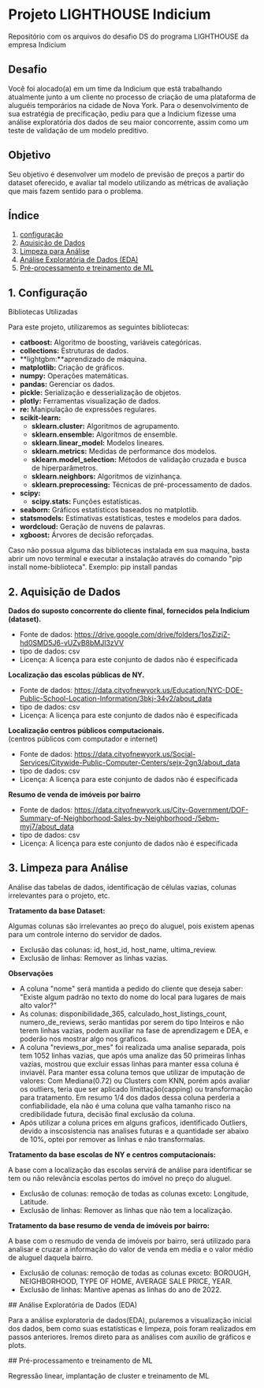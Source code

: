 # Projeto LIGHTHOUSE Indicium
Repositório com os arquivos do desafio DS do programa LIGHTHOUSE da empresa Indicium

## Desafio

Você foi alocado(a) em um time da Indicium que está trabalhando atualmente junto a um cliente no processo de criação de uma plataforma de aluguéis
temporários na cidade de Nova York. Para o desenvolvimento de sua estratégia de precificação, pediu para que a Indicium fizesse uma análise exploratória
dos dados de seu maior concorrente, assim como um teste de validação de um modelo preditivo.

## Objetivo

Seu objetivo é desenvolver um modelo de previsão de preços a partir do dataset oferecido, e avaliar tal modelo utilizando as métricas de avaliação
que mais fazem sentido para o problema.

## Índice

1. [configuração](#configuracao)
2. [Aquisição de Dados](##aquisicao-de-dado)
3. [Limpeza para Análise]("#limpeza-para-analise")
4. [Análise Exploratória de Dados (EDA)](#analise-exploratoria-de-dados-eda)
5. [Pré-processamento e treinamento de ML](#pre-processamento-treinamento)

## 1. Configuração
<a id="#configuracao"></a>

Bibliotecas Utilizadas

Para este projeto, utilizaremos as seguintes bibliotecas:

- **catboost:** Algoritmo de boosting, variáveis categóricas.
- **collections:** Estruturas de dados.
- **lightgbm:**aprendizado de máquina.
- **matplotlib:** Criação de gráficos.
- **numpy:** Operações matemáticas.
- **pandas:** Gerenciar os dados.
- **pickle:** Serialização e desserialização de objetos.
- **plotly:** Ferramentas visualização de dados.
- **re:** Manipulação de expressões regulares.
- **scikit-learn:** 
  - **sklearn.cluster:** Algoritmos de agrupamento.
  - **sklearn.ensemble:** Algoritmos de ensemble.
  - **sklearn.linear_model:** Modelos lineares.
  - **sklearn.metrics:** Medidas de performance dos modelos.
  - **sklearn.model_selection:** Métodos de validação cruzada e busca de hiperparâmetros.
  - **sklearn.neighbors:** Algoritmos de vizinhança.
  - **sklearn.preprocessing:** Técnicas de pré-processamento de dados.
- **scipy:** 
  - **scipy.stats:** Funções estatísticas.
- **seaborn:** Gráficos estatísticos baseados no matplotlib.
- **statsmodels:** Estimativas estatísticas, testes e modelos para dados.
- **wordcloud:** Geração de nuvens de palavras.
- **xgboost:** Árvores de decisão reforçadas.<br>

Caso não possua alguma das bibliotecas instalada em sua maquina, basta abrir um novo terminal e executar a instalação através do comando "pip install nome-biblioteca".
Exemplo: pip install pandas

## 2. Aquisição de Dados
<a id="#aquisicao-de-dados"></a>

<p>
<b>Dados do suposto concorrente do cliente final, fornecidos pela Indicium (dataset).</b> <br>
<ul>
    <li>Fonte de dados: <a href="https://drive.google.com/drive/folders/1osZizjZ-hd0SMD5J6-vUZvB8bMJI3zVV" target="_blank">https://drive.google.com/drive/folders/1osZizjZ-hd0SMD5J6-vUZvB8bMJI3zVV</a></li>
    <li>tipo de dados: csv</li>
    <li>Licença: A licença para este conjunto de dados não é especificada</li>
</ul>
<b>Localização das escolas públicas de NY.</b> <br>
<ul>
    <li>Fonte de dados: <a href="https://data.cityofnewyork.us/Education/NYC-DOE-Public-School-Location-Information/3bkj-34v2/about_data" target="_blank">https://data.cityofnewyork.us/Education/NYC-DOE-Public-School-Location-Information/3bkj-34v2/about_data</a></li>
    <li>tipo de dados: csv</li>
    <li>Licença: A licença para este conjunto de dados não é especificada</li>
</ul>
<b>Localização centros públicos computacionais.</b><br>
(centros públicos com computador e internet) <br>
<ul>
    <li>Fonte de dados: <a href="https://data.cityofnewyork.us/Social-Services/Citywide-Public-Computer-Centers/sejx-2gn3/about_data" target="_blank">https://data.cityofnewyork.us/Social-Services/Citywide-Public-Computer-Centers/sejx-2gn3/about_data</a></li>
    <li>tipo de dados: csv</li>
    <li>Licença: A licença para este conjunto de dados não é especificada</li>
</ul>
<b>Resumo de venda de imóveis por bairro</b><br>
<ul>
    <li>Fonte de dados: <a href="https://data.cityofnewyork.us/City-Government/DOF-Summary-of-Neighborhood-Sales-by-Neighborhood-/5ebm-myj7/about_data" target="_blank">https://data.cityofnewyork.us/City-Government/DOF-Summary-of-Neighborhood-Sales-by-Neighborhood-/5ebm-myj7/about_data</a></li>
    <li>tipo de dados: csv</li>
    <li>Licença: A licença para este conjunto de dados não é especificada</li>
</ul>
</p>

## 3. Limpeza para Análise
<a id="#limpeza-para-analise"></a>

<p>
Análise das tabelas de dados, identificação de células vazias, colunas irrelevantes para o projeto, etc. <br>
</p>

<b>Tratamento da base Dataset:</b>

Algumas colunas são irrelevantes ao preço do aluguel, pois existem apenas para um controle interno do servidor de dados. 

<ul>
    <li>Exclusão das colunas: id, host_id, host_name, ultima_review.</li>
    <li>Exclusão de linhas: Remover as linhas vazias.</li>
</ul>

<b>Observações</b>
<ul>
    <li>A coluna "nome" será mantida a pedido do cliente que deseja saber: "Existe algum padrão no texto do nome do local para lugares de mais alto valor?"</li>
    <li>As colunas: disponibilidade_365, calculado_host_listings_count, numero_de_reviews, serão mantidas por serem do tipo Inteiros e não terem linhas vazias, podem auxiliar na fase de aprendizagem e DEA, e poderão nos mostrar algo nos graficos.</li>
    <li>A coluna "reviews_por_mes" foi realizada uma analise separada, pois tem 1052 linhas vazias, que após uma analize das 50 primeiras linhas vazias, mostrou que excluir essas linhas para manter essa coluna é inviavél. Para manter essa coluna temos que utilizar de imputação de valores: Com Mediana(0.72) ou Clusters com KNN, porém após avaliar os outliers, teria que ser aplicado limittação(capping) ou transformação para tratamento. Em resumo 1/4 dos dados dessa coluna perderia a confiabilidade, ela não é uma coluna que valha tamanho risco na credibilidade futura, decisão final exclusão da coluna.</li>
    <li> Após utilizar a coluna prices em alguns graficos, identificado Outliers, devido a inscosistencia nas analises futuras e a quantidade ser abaixo de 10%, optei por remover as linhas e não transformalas.
</ul>

<b>Tratamento da base escolas de NY e centros computacionais:</b>

A base com a localização das escolas servirá de análise para identificar se tem ou não relevância escolas pertos do imóvel no preço do aluguel.

<ul>
    <li>Exclusão de colunas: remoção de todas as colunas exceto: Longitude, Latitude.</li>
    <li>Exclusão de linhas: Remover as linhas que não tem a localização.</li>
</ul>


<b>Tratamento da base resumo de venda de imóveis por bairro:</b>

A base com o resmudo de venda de imóveis por bairro, será utilizado para analisar e cruzar a informação do valor de venda em média e o valor médio de aluguel daquela bairro.

<ul>
    <li>Exclusão de colunas: remoção de todas as colunas exceto: BOROUGH, NEIGHBORHOOD, TYPE OF HOME, AVERAGE SALE PRICE, YEAR.</li>
    <li>Exclusão de linhas: Mantive apenas as linhas do ano de 2022.
</ul>
## Análise Exploratória de Dados (EDA)
<a id="analise-exploratoria-de-dados-eda"></a>
<p>
Para a análise exploratoria de dados(EDA), pularemos a visualização inicial dos dados, bem como suas estatísticas e limpeza, pois foram realizados em passos anteriores. Iremos direto para as análises com auxílio de gráficos e plots.<br>
</p>
## Pré-processamento e treinamento de ML
<a id="pre-processamento-treinamento"></a>
<p>
Regressão linear, implantação de cluster e treinamento de ML<br>
</p>
